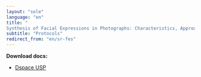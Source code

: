 ```yaml
---
layout: "sole"
language: "en"
title: "
Synthesis of Facial Expressions in Photographs: Characteristics, Approaches, and Challenges"
subtitle: "Protocols"
redirect_from: "en/sr-fes"
---
```


**Download docs:** 

- [Dspace USP](https://repositorio.uspdigital.usp.br/handle/item/228)
